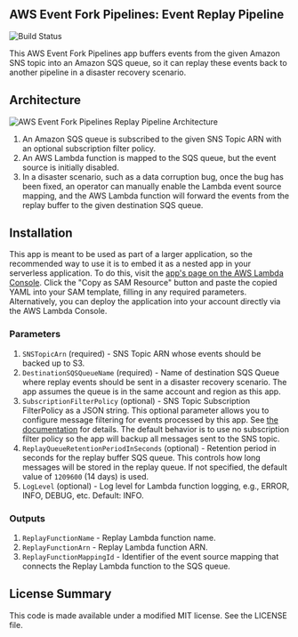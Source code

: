## AWS Event Fork Pipelines: Event Replay Pipeline

![Build Status](https://codebuild.us-east-1.amazonaws.com/badges?uuid=eyJlbmNyeXB0ZWREYXRhIjoidEVpU1Nmd0gzaEtUaE1XWGo3OVY3dmVDTVRBUllsUXFlbTZZQS9pZkRDaGhKZFZkczZEQVJLcEovQko3VmpYeHZrQ24wL041bWI4SWUyUUxJMDhHbXRBPSIsIml2UGFyYW1ldGVyU3BlYyI6IjZESXdFTTJBd2RWZGVKSXEiLCJtYXRlcmlhbFNldFNlcmlhbCI6MX0%3D&branch=master)

This AWS Event Fork Pipelines app buffers events from the given Amazon SNS topic into an Amazon SQS queue, so it can replay these events back to another pipeline in a disaster recovery scenario.

## Architecture

![AWS Event Fork Pipelines Replay Pipeline Architecture](https://github.com/aws-samples/aws-serverless-event-fork-pipelines/raw/master/pipelines/event-replay-pipeline/images/event-replay-architecture.png)

1. An Amazon SQS queue is subscribed to the given SNS Topic ARN with an optional subscription filter policy.
1. An AWS Lambda function is mapped to the SQS queue, but the event source is initially disabled.
1. In a disaster scenario, such as a data corruption bug, once the bug has been fixed, an operator can manually enable the Lambda event source mapping, and the AWS Lambda function will forward the events from the replay buffer to the given destination SQS queue.

## Installation

This app is meant to be used as part of a larger application, so the recommended way to use it is to embed it as a nested app in your serverless application. To do this, visit the [app's page on the AWS Lambda Console](https://console.aws.amazon.com/lambda/home#/create/app?applicationId=arn:aws:serverlessrepo:us-east-1:077246666028:applications/fork-event-replay-pipeline). Click the "Copy as SAM Resource" button and paste the copied YAML into your SAM template, filling in any required parameters. Alternatively, you can deploy the application into your account directly via the AWS Lambda Console.

### Parameters

1. `SNSTopicArn` (required) - SNS Topic ARN whose events should be backed up to S3.
1. `DestinationSQSQueueName` (required) - Name of destination SQS Queue where replay events should be sent in a disaster recovery scenario. The app assumes the queue is in the same account and region as this app.
1. `SubscriptionFilterPolicy` (optional) - SNS Topic Subscription FilterPolicy as a JSON string. This optional parameter allows you to configure message filtering for events processed by this app. See [the documentation](https://docs.aws.amazon.com/sns/latest/dg/message-filtering.html) for details. The default behavior is to use no subscription filter policy so the app will backup all messages sent to the SNS topic.
1. `ReplayQueueRetentionPeriodInSeconds` (optional) - Retention period in seconds for the replay buffer SQS queue. This controls how long messages will be stored in the replay queue. If not specified, the default value of `1209600` (14 days) is used.
1. `LogLevel` (optional) - Log level for Lambda function logging, e.g., ERROR, INFO, DEBUG, etc. Default: INFO.

### Outputs

1. `ReplayFunctionName` - Replay Lambda function name.
1. `ReplayFunctionArn` - Replay Lambda function ARN.
1. `ReplayFunctionMappingId` - Identifier of the event source mapping that connects the Replay Lambda function to the SQS queue.

## License Summary

This code is made available under a modified MIT license. See the LICENSE file.
